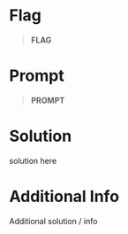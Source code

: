 # Flag

> **FLAG**

# Prompt

> **PROMPT**

# Solution

solution here

# Additional Info

Additional solution / info